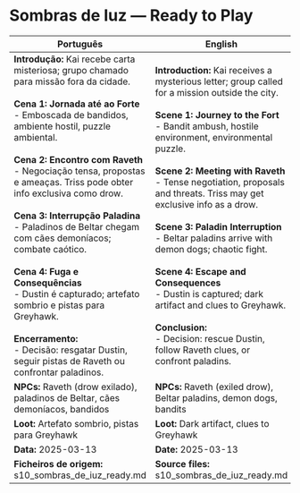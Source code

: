 # Sombras de Iuz — Ready to Play

| Português                                                                                                                                                                                                                                                                                                                                                                                                                                                                                                                                                                                                                                                        | English                                                                                                                                                                                                                                                                                                                                                                                                                                                                                                                                                                                                                                                   |
| ---------------------------------------------------------------------------------------------------------------------------------------------------------------------------------------------------------------------------------------------------------------------------------------------------------------------------------------------------------------------------------------------------------------------------------------------------------------------------------------------------------------------------------------------------------------------------------------------------------------------------------------------------------------- | --------------------------------------------------------------------------------------------------------------------------------------------------------------------------------------------------------------------------------------------------------------------------------------------------------------------------------------------------------------------------------------------------------------------------------------------------------------------------------------------------------------------------------------------------------------------------------------------------------------------------------------------------------- |
| **Introdução:** Kai recebe carta misteriosa; grupo chamado para missão fora da cidade.<br><br>**Cena 1: Jornada até ao Forte**<br>- Emboscada de bandidos, ambiente hostil, puzzle ambiental.<br><br>**Cena 2: Encontro com Raveth**<br>- Negociação tensa, propostas e ameaças. Triss pode obter info exclusiva como drow.<br><br>**Cena 3: Interrupção Paladina**<br>- Paladinos de Beltar chegam com cães demoníacos; combate caótico.<br><br>**Cena 4: Fuga e Consequências**<br>- Dustin é capturado; artefato sombrio e pistas para Greyhawk.<br><br>**Encerramento:**<br>- Decisão: resgatar Dustin, seguir pistas de Raveth ou confrontar paladinos.<br> | **Introduction:** Kai receives a mysterious letter; group called for a mission outside the city.<br><br>**Scene 1: Journey to the Fort**<br>- Bandit ambush, hostile environment, environmental puzzle.<br><br>**Scene 2: Meeting with Raveth**<br>- Tense negotiation, proposals and threats. Triss may get exclusive info as a drow.<br><br>**Scene 3: Paladin Interruption**<br>- Beltar paladins arrive with demon dogs; chaotic fight.<br><br>**Scene 4: Escape and Consequences**<br>- Dustin is captured; dark artifact and clues to Greyhawk.<br><br>**Conclusion:**<br>- Decision: rescue Dustin, follow Raveth clues, or confront paladins.<br> |
| **NPCs:** Raveth (drow exilado), paladinos de Beltar, cães demoníacos, bandidos                                                                                                                                                                                                                                                                                                                                                                                                                                                                                                                                                                                  | **NPCs:** Raveth (exiled drow), Beltar paladins, demon dogs, bandits                                                                                                                                                                                                                                                                                                                                                                                                                                                                                                                                                                                      |
| **Loot:** Artefato sombrio, pistas para Greyhawk                                                                                                                                                                                                                                                                                                                                                                                                                                                                                                                                                                                                                 | **Loot:** Dark artifact, clues to Greyhawk                                                                                                                                                                                                                                                                                                                                                                                                                                                                                                                                                                                                                |
| **Data:** 2025-03-13                                                                                                                                                                                                                                                                                                                                                                                                                                                                                                                                                                                                                                             | **Date:** 2025-03-13                                                                                                                                                                                                                                                                                                                                                                                                                                                                                                                                                                                                                                      |
| **Ficheiros de origem:** s10_sombras_de_iuz_ready.md                                                                                                                                                                                                                                                                                                                                                                                                                                                                                                                                                                                                             | **Source files:** s10_sombras_de_iuz_ready.md                                                                                                                                                                                                                                                                                                                                                                                                                                                                                                                                                                                                             |
